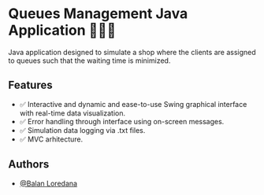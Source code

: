 # Queues Management Java Application 🚶‍♀️🛒
Java application designed to simulate a shop where the clients are assigned to queues such that the waiting time is minimized.

## Features

- ✅ Interactive and dynamic and ease-to-use Swing graphical interface with real-time data visualization.
- ✅ Error handling through interface using on-screen messages.
- ✅ Simulation data logging via .txt files.
- ✅ MVC arhitecture.

## Authors

- [@Balan Loredana](https://github.com/LoredanaBln)
